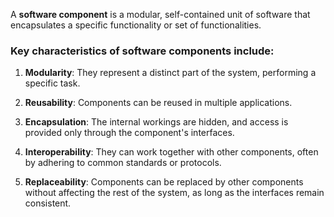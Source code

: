 
A **software component** is a modular, self-contained unit of software that encapsulates a specific functionality or set of functionalities.



### **Key characteristics of software components include:**

1. **Modularity**: They represent a distinct part of the system, performing a specific task.

2. **Reusability**: Components can be reused in multiple applications.

3. **Encapsulation**: The internal workings are hidden, and access is provided only through the component's interfaces.

4. **Interoperability**: They can work together with other components, often by adhering to common standards or protocols.

5. **Replaceability**: Components can be replaced by other components without affecting the rest of the system, as long as the interfaces remain consistent.